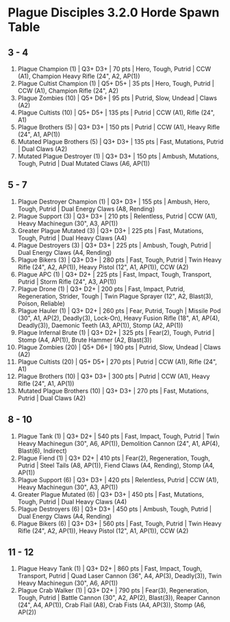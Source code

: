 # Plague Disciples 3.2.0 Horde Spawn Table

## 3 - 4

1. Plague Champion (1) | Q3+ D3+ | 70 pts | Hero, Tough, Putrid | CCW (A1), Champion Heavy Rifle (24", A2, AP(1))
1. Plague Cultist Champion (1) | Q5+ D5+ | 35 pts | Hero, Tough, Putrid | CCW (A1), Champion Rifle (24", A2)
1. Plague Zombies (10) | Q5+ D6+ | 95 pts | Putrid, Slow, Undead | Claws (A2)
1. Plague Cultists (10) | Q5+ D5+ | 135 pts | Putrid | CCW (A1), Rifle (24", A1)
1. Plague Brothers (5) | Q3+ D3+ | 150 pts | Putrid | CCW (A1), Heavy Rifle (24", A1, AP(1))
1. Mutated Plague Brothers (5) | Q3+ D3+ | 135 pts | Fast, Mutations, Putrid | Dual Claws (A2)
1. Mutated Plague Destroyer (1) | Q3+ D3+ | 150 pts | Ambush, Mutations, Tough, Putrid | Dual Mutated Claws (A6, AP(1))

## 5 - 7

1. Plague Destroyer Champion (1) | Q3+ D3+ | 155 pts | Ambush, Hero, Tough, Putrid | Dual Energy Claws (A8, Rending)
1. Plague Support (3) | Q3+ D3+ | 210 pts | Relentless, Putrid | CCW (A1), Heavy Machinegun (30", A3, AP(1))
1. Greater Plague Mutated (3) | Q3+ D3+ | 225 pts | Fast, Mutations, Tough, Putrid | Dual Heavy Claws (A4)
1. Plague Destroyers (3) | Q3+ D3+ | 225 pts | Ambush, Tough, Putrid | Dual Energy Claws (A4, Rending)
1. Plague Bikers (3) | Q3+ D3+ | 280 pts | Fast, Tough, Putrid | Twin Heavy Rifle (24", A2, AP(1)), Heavy Pistol (12", A1, AP(1)), CCW (A2)
1. Plague APC (1) | Q3+ D2+ | 225 pts | Fast, Impact, Tough, Transport, Putrid | Storm Rifle (24", A3, AP(1))
1. Plague Drone (1) | Q3+ D2+ | 200 pts | Fast, Impact, Putrid, Regeneration, Strider, Tough | Twin Plague Sprayer (12", A2, Blast(3), Poison, Reliable)
1. Plague Hauler (1) | Q3+ D2+ | 260 pts | Fear, Putrid, Tough | Missile Pod (30", A1, AP(2), Deadly(3), Lock-On), Heavy Fusion Rifle (18", A1, AP(4), Deadly(3)), Daemonic Teeth (A3, AP(1)), Stomp (A2, AP(1))
1. Plague Infernal Brute (1) | Q3+ D2+ | 325 pts | Fear(2), Tough, Putrid | Stomp (A4, AP(1)), Brute Hammer (A2, Blast(3))
1. Plague Zombies (20) | Q5+ D6+ | 190 pts | Putrid, Slow, Undead | Claws (A2)
1. Plague Cultists (20) | Q5+ D5+ | 270 pts | Putrid | CCW (A1), Rifle (24", A1)
1. Plague Brothers (10) | Q3+ D3+ | 300 pts | Putrid | CCW (A1), Heavy Rifle (24", A1, AP(1))
1. Mutated Plague Brothers (10) | Q3+ D3+ | 270 pts | Fast, Mutations, Putrid | Dual Claws (A2)

## 8 - 10

1. Plague Tank (1) | Q3+ D2+ | 540 pts | Fast, Impact, Tough, Putrid | Twin Heavy Machinegun (30", A6, AP(1)), Demolition Cannon (24", A1, AP(4), Blast(6), Indirect)
1. Plague Fiend (1) | Q3+ D2+ | 410 pts | Fear(2), Regeneration, Tough, Putrid | Steel Tails (A8, AP(1)), Fiend Claws (A4, Rending), Stomp (A4, AP(1))
1. Plague Support (6) | Q3+ D3+ | 420 pts | Relentless, Putrid | CCW (A1), Heavy Machinegun (30", A3, AP(1))
1. Greater Plague Mutated (6) | Q3+ D3+ | 450 pts | Fast, Mutations, Tough, Putrid | Dual Heavy Claws (A4)
1. Plague Destroyers (6) | Q3+ D3+ | 450 pts | Ambush, Tough, Putrid | Dual Energy Claws (A4, Rending)
1. Plague Bikers (6) | Q3+ D3+ | 560 pts | Fast, Tough, Putrid | Twin Heavy Rifle (24", A2, AP(1)), Heavy Pistol (12", A1, AP(1)), CCW (A2)

## 11 - 12

1. Plague Heavy Tank (1) | Q3+ D2+ | 860 pts | Fast, Impact, Tough, Transport, Putrid | Quad Laser Cannon (36", A4, AP(3), Deadly(3)), Twin Heavy Machinegun (30", A6, AP(1))
1. Plague Crab Walker (1) | Q3+ D2+ | 790 pts | Fear(3), Regeneration, Tough, Putrid | Battle Cannon (30", A2, AP(2), Blast(3)), Reaper Cannon (24", A4, AP(1)), Crab Flail (A8), Crab Fists (A4, AP(3)), Stomp (A6, AP(2))